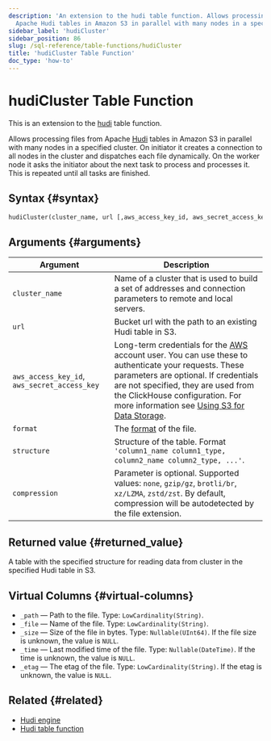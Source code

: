 ```yaml
---
description: 'An extension to the hudi table function. Allows processing files from
  Apache Hudi tables in Amazon S3 in parallel with many nodes in a specified cluster.'
sidebar_label: 'hudiCluster'
sidebar_position: 86
slug: /sql-reference/table-functions/hudiCluster
title: 'hudiCluster Table Function'
doc_type: 'how-to'
---
```


# hudiCluster Table Function

This is an extension to the [hudi](sql-reference/table-functions/hudi.md) table function.

Allows processing files from Apache [Hudi](https://hudi.apache.org/) tables in Amazon S3 in parallel with many nodes in a specified cluster. On initiator it creates a connection to all nodes in the cluster and dispatches each file dynamically. On the worker node it asks the initiator about the next task to process and processes it. This is repeated until all tasks are finished.

## Syntax {#syntax}

```sql
hudiCluster(cluster_name, url [,aws_access_key_id, aws_secret_access_key] [,format] [,structure] [,compression])
```

## Arguments {#arguments}

| Argument                                     | Description                                                                                                                                                                                                                                                                                                                                                                            |
|----------------------------------------------|----------------------------------------------------------------------------------------------------------------------------------------------------------------------------------------------------------------------------------------------------------------------------------------------------------------------------------------------------------------------------------------|
| `cluster_name`                               | Name of a cluster that is used to build a set of addresses and connection parameters to remote and local servers.                                                                                                                                                                                                                                                                      |
| `url`                                        | Bucket url with the path to an existing Hudi table in S3.                                                                                                                                                                                                                                                                                                                              |
| `aws_access_key_id`, `aws_secret_access_key` | Long-term credentials for the [AWS](https://aws.amazon.com/) account user.  You can use these to authenticate your requests. These parameters are optional. If credentials are not specified, they are used from the ClickHouse configuration. For more information see [Using S3 for Data Storage](/engines/table-engines/mergetree-family/mergetree.md/#table_engine-mergetree-s3).  |
| `format`                                     | The [format](/interfaces/formats) of the file.                                                                                                                                                                                                                                                                                                                                         |
| `structure`                                  | Structure of the table. Format `'column1_name column1_type, column2_name column2_type, ...'`.                                                                                                                                                                                                                                                                                          |
| `compression`                                | Parameter is optional. Supported values: `none`, `gzip/gz`, `brotli/br`, `xz/LZMA`, `zstd/zst`. By default, compression will be autodetected by the file extension.                                                                                                                                                                                                                    |

## Returned value {#returned_value}

A table with the specified structure for reading data from cluster in the specified Hudi table in S3.

## Virtual Columns {#virtual-columns}

- `_path` — Path to the file. Type: `LowCardinality(String)`.
- `_file` — Name of the file. Type: `LowCardinality(String)`.
- `_size` — Size of the file in bytes. Type: `Nullable(UInt64)`. If the file size is unknown, the value is `NULL`.
- `_time` — Last modified time of the file. Type: `Nullable(DateTime)`. If the time is unknown, the value is `NULL`.
- `_etag` — The etag of the file. Type: `LowCardinality(String)`. If the etag is unknown, the value is `NULL`.

## Related {#related}

- [Hudi engine](engines/table-engines/integrations/hudi.md)
- [Hudi table function](sql-reference/table-functions/hudi.md)
